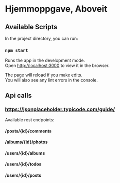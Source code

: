 # Hjemmoppgave, Aboveit



## Available Scripts

In the project directory, you can run:

### `npm start`

Runs the app in the development mode.\
Open [http://localhost:3000](http://localhost:3000) to view it in the browser.

The page will reload if you make edits.\
You will also see any lint errors in the console.


## Api calls

### https://jsonplaceholder.typicode.com/guide/

Available rest endpoints:
#### /posts/{id}/comments
#### /albums/{id}/photos
#### /users/{id}/albums
#### /users/{id}/todos
#### /users/{id}/posts